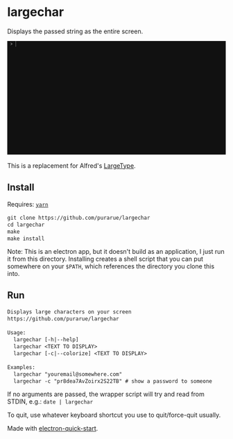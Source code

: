 # largechar

Displays the passed string as the entire screen.

<img src="https://raw.githubusercontent.com/purarue/largechar/master/.github/demo.gif" alt="largechar demo gif">

This is a replacement for Alfred's [LargeType](https://www.alfredapp.com/help/features/large-type/).

## Install

Requires: [`yarn`](https://yarnpkg.com/lang/en/docs/install/#debian-stable)

```
git clone https://github.com/purarue/largechar
cd largechar
make
make install
```

Note: This is an electron app, but it doesn't build as an application, I just run it from this directory. Installing creates a shell script that you can put somewhere on your `$PATH`, which references the directory you clone this into.

## Run

```
Displays large characters on your screen
https://github.com/purarue/largechar

Usage:
  largechar [-h|--help]
  largechar <TEXT TO DISPLAY>
  largechar [-c|--colorize] <TEXT TO DISPLAY>

Examples:
  largechar "youremail@somewhere.com"
  largechar -c "pr8dea7AvZoirx2S22TB" # show a password to someone
```

If no arguments are passed, the wrapper script will try and read from STDIN, e.g.: `date | largechar`

To quit, use whatever keyboard shortcut you use to quit/force-quit usually.

Made with [electron-quick-start](https://github.com/electron/electron-quick-start).
